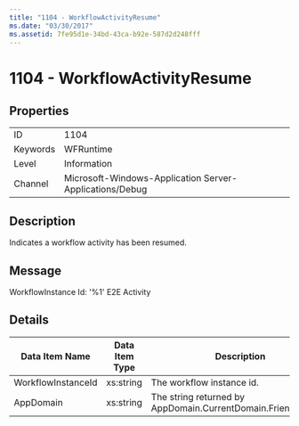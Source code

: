 ```yaml
---
title: "1104 - WorkflowActivityResume"
ms.date: "03/30/2017"
ms.assetid: 7fe95d1e-34bd-43ca-b92e-587d2d248fff
---
```

# 1104 - WorkflowActivityResume
## Properties  


|||  
|-|-|  
|ID|1104|  
|Keywords|WFRuntime|  
|Level|Information|  
|Channel|Microsoft-Windows-Application Server-Applications/Debug|  

## Description  
 Indicates a workflow activity has been resumed.  

## Message  
 WorkflowInstance Id: '%1' E2E Activity  

## Details  


|   Data Item Name   | Data Item Type |                         Description                          |
|--------------------|----------------|--------------------------------------------------------------|
| WorkflowInstanceId |   xs:string    |                  The workflow instance id.                   |
|     AppDomain      |   xs:string    | The string returned by AppDomain.CurrentDomain.FriendlyName. |

